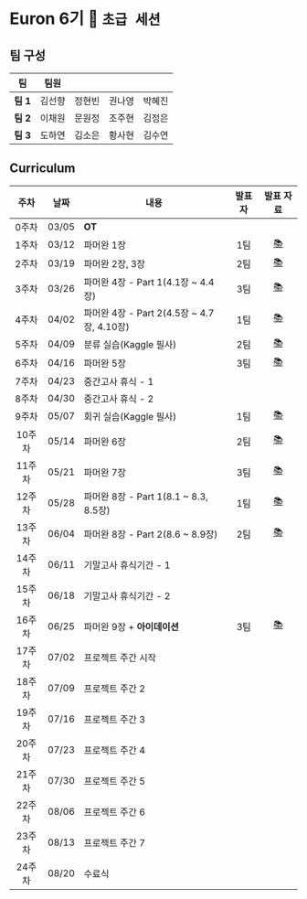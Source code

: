 # Euron 6기 🐣 ```초급 세션```

## 팀 구성

|팀|팀원| | | |
|---|---|---|---|---|  
|**팀 1**|김선향|정현빈|권나영|박혜진|
|**팀 2**|이채원|문원정|조주현|김정은|
|**팀 3**|도하연|김소은|황사현|김수연|

## Curriculum
|주차|날짜|내용|발표자|발표 자료|
|:-:|:---:|---------------|:---:|:-:|
|0주차|03/05|**OT**|||
|1주차|03/12|파머완 1장|1팀|[📚](https://github.com/Ewha-Euron/6th-Novice/blob/f9bc8b8b3b1e17e08bfe39931e59d6cc07a71605/Euron%EC%B4%88%EA%B8%89%EC%84%B8%EC%85%98_1%EC%A1%B0_1%EC%A3%BC%EC%B0%A8.pdf)|
|2주차|03/19|파머완 2장, 3장|2팀|[📚](https://github.com/Ewha-Euron/6th-Novice/blob/04d13d8cbd64a21a0acc1bebce90a4a7bead9431/2%EC%A3%BC%EC%B0%A8%20%EB%B0%9C%ED%91%9C%EC%9E%90%EB%A3%8C_%EC%82%AC%EC%9D%B4%ED%82%B7%EB%9F%B0%2C%20%ED%8F%89%EA%B0%80.pdf)|
|3주차|03/26|파머완 4장 - Part 1(4.1장 ~  4.4장)|3팀|[📚](https://github.com/Ewha-Euron/6th-Novice/blob/79a0e0821a00ac7c48e9d8b3884a5d95f74d3441/Euron%EC%B4%88%EA%B8%89%EC%84%B8%EC%85%98_3%EC%A1%B0_3%EC%A3%BC%EC%B0%A8.pdf)|
|4주차|04/02|파머완 4장 - Part 2(4.5장 ~ 4.7장, 4.10장)|1팀|[📚](https://github.com/Ewha-Euron/6th-Novice/blob/05bf111cf808b983d759f4f82ee1298e6df56ea9/Euron_4%EC%A3%BC%EC%B0%A8_%EB%B0%9C%ED%91%9C%EC%9E%90%EB%A3%8C.pdf)|
|5주차|04/09|분류 실습(Kaggle 필사)|2팀|[📚](https://github.com/Ewha-Euron/6th-Novice/blob/1fc0e4ecfdc5e17a50876209f806afded58a60e5/Euron%EC%B4%88%EA%B8%89%ED%8C%80_5%EC%A3%BC%EC%B0%A8_%EB%B0%9C%ED%91%9C%EC%9E%90%EB%A3%8C_2%EC%A1%B0.pdf)|
|6주차|04/16|파머완 5장|3팀|[📚](https://github.com/Ewha-Euron/6th-Novice/blob/abb949b70306ef6a03776912c1ac28e9f88db0c6/Euron%EC%B4%88%EA%B8%89%EC%84%B8%EC%85%98_3%EC%A1%B0_6%EC%A3%BC%EC%B0%A8.pdf)|
|7주차|04/23|중간고사 휴식 - 1|||
|8주차|04/30|중간고사 휴식 - 2|||
|9주차|05/07|회귀 실습(Kaggle 필사)|1팀|[📚](https://github.com/Ewha-Euron/6th-Novice/blob/54cbe7aff0d8123d68e18644ca4f74460333f72d/Week%209_1%EC%A1%B0_%EB%B0%9C%ED%91%9C%EC%9E%90%EB%A3%8C.pdf)|
|10주차|05/14|파머완 6장|2팀|[📚](https://github.com/Ewha-Euron/6th-Novice/blob/673db12b19bf0a967802a6fbc619d5ba7b19f475/Week10_%EB%B0%9C%ED%91%9C%EC%9E%90%EB%A3%8C.pdf)|
|11주차|05/21|파머완 7장|3팀|[📚](https://github.com/Ewha-Euron/6th-Novice/blob/c84a9e8e0d1ef90194f5b0bcdb8d0ed228b540b1/11%EC%A3%BC%EC%B0%A8_%EB%B0%9C%ED%91%9C(%EC%88%98%EC%A0%95).pdf)|
|12주차|05/28|파머완 8장 - Part 1(8.1 ~ 8.3, 8.5장)|1팀|[📚]()|
|13주차|06/04|파머완 8장 - Part 2(8.6 ~ 8.9장)|2팀|[📚]()|
|14주차|06/11|기말고사 휴식기간 - 1|||
|15주차|06/18|기말고사 휴식기간 - 2|||
|16주차|06/25|파머완 9장 + **아이데이션**|3팀|[📚]()|
|17주차|07/02|프로젝트 주간 시작|||
|18주차|07/09|프로젝트 주간 2|||
|19주차|07/16|프로젝트 주간 3|||
|20주차|07/23|프로젝트 주간 4|||
|21주차|07/30|프로젝트 주간 5|||
|22주차|08/06|프로젝트 주간 6|||
|23주차|08/13|프로젝트 주간 7|||
|24주차|08/20|수료식|||
